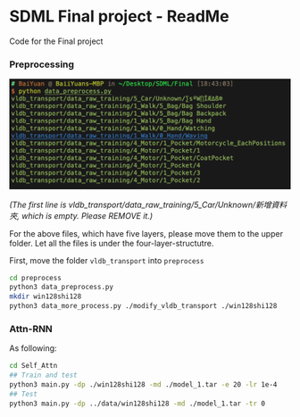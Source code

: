 # SDML Final project - ReadMe

Code for the Final project

### Preprocessing

![5_layer_dir](./preprocess/5_layer_dir.png)

*(The first line is vldb_transport/data_raw_training/5_Car/Unknown/新增資料夾, which is empty. Please REMOVE it.)*



For the above files, which have five layers, please move them to the upper folder. Let all the files is under the four-layer-structutre.

First, move the folder `vldb_transport` into `preprocess`

```bash
cd preprocess
python3 data_preprocess.py
mkdir win128shi128
python3 data_more_process.py ./modify_vldb_transport ./win128shi128
```



### Attn-RNN

As following: 

```bash
cd Self_Attn
## Train and test
python3 main.py -dp ./win128shi128 -md ./model_1.tar -e 20 -lr 1e-4
## Test
python3 main.py -dp ../data/win128shi128 -md ./model_1.tar -tr 0
```

